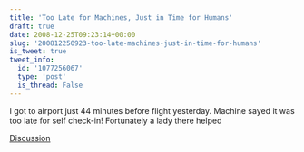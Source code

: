 ```yaml
---
title: 'Too Late for Machines, Just in Time for Humans'
draft: true
date: 2008-12-25T09:23:14+00:00
slug: '200812250923-too-late-machines-just-in-time-for-humans'
is_tweet: true
tweet_info:
  id: '1077256067'
  type: 'post'
  is_thread: False
---
```




I got to airport just 44 minutes before flight yesterday. Machine sayed it was too late for self check-in! Fortunately a lady there helped

[Discussion](https://x.com/sytelus/status/1077256067)

